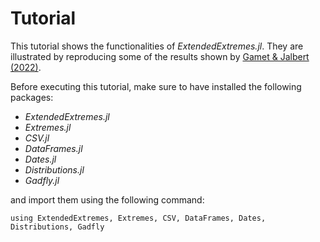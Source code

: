 # Tutorial

This tutorial shows the functionalities of *ExtendedExtremes.jl*. They are illustrated by reproducing some of the results shown by [Gamet & Jalbert (2022)](https://doi.org/10.1002/env.2744).

Before executing this tutorial, make sure to have installed the following packages:
- *ExtendedExtremes.jl* 
- *Extremes.jl*
- *CSV.jl*
- *DataFrames.jl* 
- *Dates.jl*
- *Distributions.jl* 
- *Gadfly.jl* 

and import them using the following command:
 ```@repl
using ExtendedExtremes, Extremes, CSV, DataFrames, Dates, Distributions, Gadfly
```
